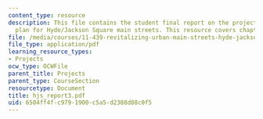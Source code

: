 ```yaml
---
content_type: resource
description: This file contains the student final report on the project on the strategy
  plan for Hyde/Jackson Square main streets. This resource covers chapter 10 and appendices.
file: /media/courses/11-439-revitalizing-urban-main-streets-hyde-jackson-square-roslindale-square-boston-spring-2005/6504ff4fc9791900c5a5d2388d88c0f5_hjs_report3.pdf
file_type: application/pdf
learning_resource_types:
- Projects
ocw_type: OCWFile
parent_title: Projects
parent_type: CourseSection
resourcetype: Document
title: hjs_report3.pdf
uid: 6504ff4f-c979-1900-c5a5-d2388d88c0f5
---
```

